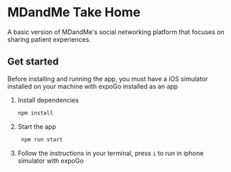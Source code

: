 # MDandMe Take Home

A basic version of MDandMe's social networking platform that focuses on sharing patient experiences.

## Get started

Before installing and running the app, you must have a iOS simulator installed on your machine with expoGo installed as an app

1. Install dependencies

   ```bash
   npm install
   ```

2. Start the app

   ```bash
    npm run start
   ```

3. Follow the instructions in your terminal, press `i` to run in iphone simulator with expoGo
